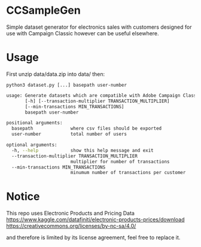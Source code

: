 # CCSampleGen
Simple dataset generator for electronics sales with customers designed
for use with Campaign Classic however can be useful elsewhere.

# Usage
First unzip data/data.zip into data/
then:

`python3 dataset.py [...] basepath user-number`

```bash
usage: Generate datasets which are compatible with Adobe Campaign Classic
       [-h] [--transaction-multiplier TRANSACTION_MULTIPLIER]
       [--min-transactions MIN_TRANSACTIONS]
       basepath user-number

positional arguments:
  basepath              where csv files should be exported
  user-number           total number of users

optional arguments:
  -h, --help            show this help message and exit
  --transaction-multiplier TRANSACTION_MULTIPLIER
                        multiplier for number of transactions
  --min-transactions MIN_TRANSACTIONS
                        minumum number of transactions per customer
```

# Notice
This repo uses Electronic Products and Pricing Data
https://www.kaggle.com/datafiniti/electronic-products-prices/download
https://creativecommons.org/licenses/by-nc-sa/4.0/

and therefore is limited by its license agreement, feel free to replace it.
